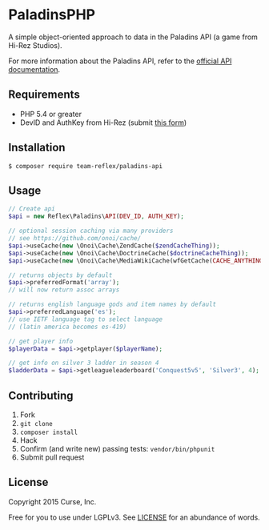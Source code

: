 # PaladinsPHP

A simple object-oriented approach to data in the Paladins API (a game from Hi-Rez Studios).

For more information about the Paladins API, refer to the [official API documentation](https://docs.google.com/document/d/1OFS-3ocSx-1Rvg4afAnEHlT3917MAK_6eJTR6rzr-BM/).

## Requirements

* PHP 5.4 or greater
* DevID and AuthKey from Hi-Rez (submit [this form](https://fs12.formsite.com/HiRez/form48/secure_index.html))

## Installation

```
$ composer require team-reflex/paladins-api
```

## Usage

```php
// Create api
$api = new Reflex\Paladins\API(DEV_ID, AUTH_KEY);

// optional session caching via many providers
// see https://github.com/onoi/cache/
$api->useCache(new \Onoi\Cache\ZendCache($zendCacheThing));
$api->useCache(new \Onoi\Cache\DoctrineCache($doctrineCacheThing));
$api->useCache(new \Onoi\Cache\MediaWikiCache(wfGetCache(CACHE_ANYTHING)));

// returns objects by default
$api->preferredFormat('array');
// will now return assoc arrays

// returns english language gods and item names by default
$api->preferredLanguage('es');
// use IETF language tag to select language
// (latin america becomes es-419)

// get player info
$playerData = $api->getplayer($playerName);

// get info on silver 3 ladder in season 4
$ladderData = $api->getleagueleaderboard('Conquest5v5', 'Silver3', 4);
```

## Contributing

1. Fork
2. `git clone`
3. `composer install`
4. Hack
5. Confirm (and write new) passing tests: `vendor/bin/phpunit`
6. Submit pull request

## License

Copyright 2015 Curse, Inc.

Free for you to use under LGPLv3. See [LICENSE](LICENSE) for an abundance of words.
